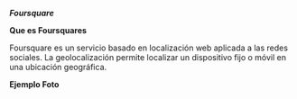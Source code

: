 _**Foursquare**_

**Que es Foursquares**

Foursquare es un servicio basado en localización web aplicada a las redes sociales. La geolocalización permite localizar un dispositivo fijo o móvil en una ubicación geográfica.

**Ejemplo Foto**
